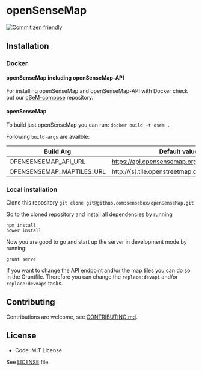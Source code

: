 openSenseMap
============
[![Commitizen friendly](https://img.shields.io/badge/commitizen-friendly-brightgreen.svg)](http://commitizen.github.io/cz-cli/)

## Installation

### Docker

#### openSenseMap including openSenseMap-API

For installing openSenseMap and openSenseMap-API with Docker check out our [oSeM-compose](https://github.com/sensebox/OSeM-compose) repository.

#### openSenseMap

To build just openSenseMap you can run:
```docker build -t osem .```

Following ```build-args``` are availble:

| Build Arg | Default value |
| --------- | ----------------- |
| OPENSENSEMAP_API_URL     | https://api.opensensemap.org |
| OPENSENSEMAP_MAPTILES_URL | http://{s}.tile.openstreetmap.org/{z}/{x}/{y}.png |

### Local installation

Clone this repository
``` git clone git@github.com:sensebox/openSenseMap.git ```

Go to the cloned repository and install all dependencies by running

```
npm install
bower install
```

Now you are good to go and start up the server in development mode by running:

```
grunt serve
```

If you want to change the API endpoint and/or the map tiles you can do so in the Gruntfile.
Therefore you can change the `replace:devapi` and/or `replace:devmaps` tasks.

## Contributing
Contributions are welcome, see [CONTRIBUTING.md](.github/CONTRIBUTING.md).

## License
- Code: MIT License

See [LICENSE](https://github.com/sensebox/opensensemap/blob/master/LICENSE) file.
